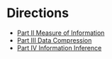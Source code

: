 # Directions
* [Part II Measure of Information](./part2.md)
* [Part III Data Compression](./part2.md)
* [Part IV Information Inference](./part4.md)